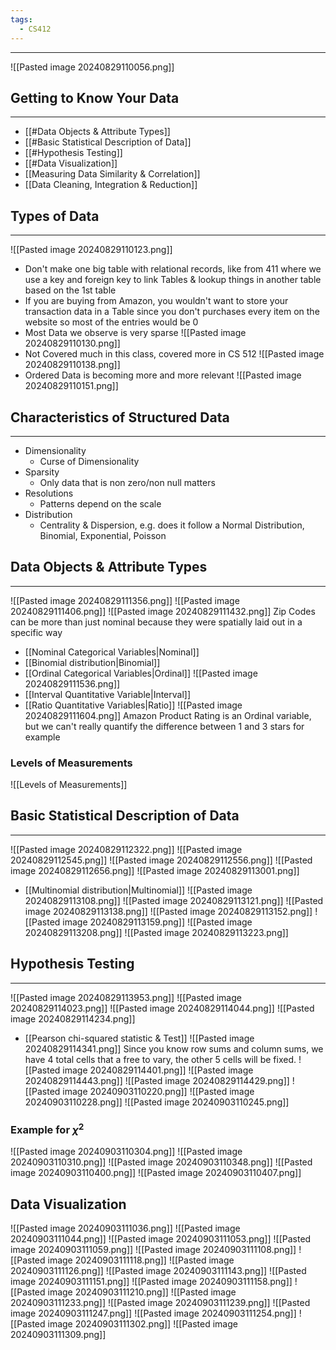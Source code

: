 ```yaml
---
tags:
  - CS412
---
```

---
![[Pasted image 20240829110056.png]]
## Getting to Know Your Data
---
 - [[#Data Objects & Attribute Types]]
 - [[#Basic Statistical Description of Data]]
 - [[#Hypothesis Testing]]
 - [[#Data Visualization]]
 - [[Measuring Data Similarity & Correlation]]
 - [[Data Cleaning, Integration & Reduction]]
## Types of Data
---
![[Pasted image 20240829110123.png]]
- Don't make one big table with relational records, like from 411 where we use a key and foreign key to link Tables & lookup things in another table based on the 1st table
- If you are buying from Amazon, you wouldn't want to store your transaction data in a Table since you don't purchases every item on the website so most of the entries would be 0
- Most Data we observe is very sparse
![[Pasted image 20240829110130.png]]
- Not Covered much in this class, covered more in CS 512
![[Pasted image 20240829110138.png]]
- Ordered Data is becoming more and more relevant 
![[Pasted image 20240829110151.png]]
## Characteristics of Structured Data
---
- Dimensionality 
	- Curse of Dimensionality 
- Sparsity 
	- Only data that is non zero/non null matters
- Resolutions
	- Patterns depend on the scale
- Distribution
	- Centrality & Dispersion, e.g. does it follow a Normal Distribution, Binomial, Exponential, Poisson 

## Data Objects & Attribute Types
---
![[Pasted image 20240829111356.png]]
![[Pasted image 20240829111406.png]]
![[Pasted image 20240829111432.png]]
Zip Codes can be more than just nominal because they were spatially laid out in a specific way 
- [[Nominal Categorical Variables|Nominal]] 
- [[Binomial distribution|Binomial]]
- [[Ordinal Categorical Variables|Ordinal]]
![[Pasted image 20240829111536.png]]
- [[Interval Quantitative Variable|Interval]]
- [[Ratio Quantitative Variables|Ratio]]
![[Pasted image 20240829111604.png]]
Amazon Product Rating is an Ordinal variable, but we can't really quantify the difference between 1 and 3 stars for example
### Levels of Measurements
![[Levels of Measurements]]
## Basic Statistical Description of Data
---
![[Pasted image 20240829112322.png]]
![[Pasted image 20240829112545.png]]
![[Pasted image 20240829112556.png]]
![[Pasted image 20240829112656.png]]
![[Pasted image 20240829113001.png]]
- [[Multinomial distribution|Multinomial]]
![[Pasted image 20240829113108.png]]
![[Pasted image 20240829113121.png]]
![[Pasted image 20240829113138.png]]
![[Pasted image 20240829113152.png]]
![[Pasted image 20240829113159.png]]
![[Pasted image 20240829113208.png]]
![[Pasted image 20240829113223.png]]

## Hypothesis Testing
---
![[Pasted image 20240829113953.png]]
![[Pasted image 20240829114023.png]]
![[Pasted image 20240829114044.png]]
![[Pasted image 20240829114234.png]]
- [[Pearson chi-squared statistic & Test]]
![[Pasted image 20240829114341.png]]
Since you know row sums and column sums, we have 4 total cells that a free to vary, the other 5 cells will be fixed.
![[Pasted image 20240829114401.png]]
![[Pasted image 20240829114443.png]]
![[Pasted image 20240829114429.png]]
![[Pasted image 20240903110220.png]]
![[Pasted image 20240903110228.png]]
![[Pasted image 20240903110245.png]]
### Example for $\chi^2$ 

![[Pasted image 20240903110304.png]]
![[Pasted image 20240903110310.png]]
![[Pasted image 20240903110348.png]]
![[Pasted image 20240903110400.png]]
![[Pasted image 20240903110407.png]]

## Data Visualization
![[Pasted image 20240903111036.png]]
![[Pasted image 20240903111044.png]]
![[Pasted image 20240903111053.png]]
![[Pasted image 20240903111059.png]]
![[Pasted image 20240903111108.png]]
![[Pasted image 20240903111118.png]]
![[Pasted image 20240903111126.png]]
![[Pasted image 20240903111143.png]]
![[Pasted image 20240903111151.png]]
![[Pasted image 20240903111158.png]]
![[Pasted image 20240903111210.png]]
![[Pasted image 20240903111233.png]]
![[Pasted image 20240903111239.png]]
![[Pasted image 20240903111247.png]]
![[Pasted image 20240903111254.png]]
![[Pasted image 20240903111302.png]]
![[Pasted image 20240903111309.png]]


